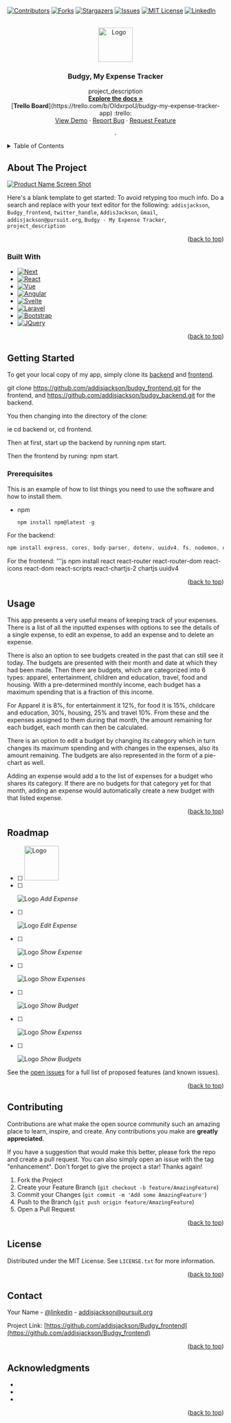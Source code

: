 
<a name="readme-top"></a>

[![Contributors][contributors-shield]][contributors-url]
[![Forks][forks-shield]][forks-url]
[![Stargazers][stars-shield]][stars-url]
[![Issues][issues-shield]][issues-url]
[![MIT License][license-shield]][license-url]
[![LinkedIn][linkedin-shield]][linkedin-url]



<!-- PROJECT LOGO -->
<br />
<div align="center">
  <a href="https://github.com/addisjackson/Budgy-frontend">
    <img src="/images/460x0w.webp" alt="Logo" width="80" height="80">
  </a>

<h3 align="center">Budgy, My Expense Tracker</h3>

  <p align="center">
    project_description 
    <br />
    <a href="https://github.com/addisjackson/Budgy-frontend"><strong>Explore the docs »</strong></a>
    <br />
   [<strong>Trello Board</strong>](https://trello.com/b/OIdxrpoU/budgy-my-expense-tracker-app) :trello:
    <br />
    <a href="https://github.com/addisjackson/Budgy_frontend">View Demo</a>
    ·
    <a href="https://github.com/addisjackson/Budgy_frontend/issues/new?labels=bug&template=bug-report---.md">Report Bug</a>
    ·
    <a href="https://github.com/addisjackson/Budgy_frontend/issues/new?labels=enhancement&template=feature-request---.md">Request Feature</a>

    .
  </p>
</div>



<!-- TABLE OF CONTENTS -->
<details>
  <summary>Table of Contents</summary>
  <ol>
    <li>
      <a href="#about-the-project">About The Project</a>
      <ul>
        <li><a href="#built-with">Built With</a></li>
      </ul>
    </li>
    <li>
      <a href="#getting-started">Getting Started</a>
      <ul>
        <li><a href="#prerequisites">Prerequisites</a></li>
        <li><a href="#installation">Installation</a></li>
      </ul>
    </li>
    <li><a href="#usage">Usage</a></li>
    <li><a href="#roadmap">Roadmap</a></li>
    <li><a href="#contributing">Contributing</a></li>
    <li><a href="#license">License</a></li>
    <li><a href="#contact">Contact</a></li>
    <li><a href="#acknowledgments">Acknowledgments</a></li>
  </ol>
</details>



<!-- ABOUT THE PROJECT -->
## About The Project

[![Product Name Screen Shot][product-screenshot]](https://example.com)

Here's a blank template to get started: To avoid retyping too much info. Do a search and replace with your text editor for the following: `addisjackson`, `Budgy_frontend`, `twitter_handle`, `AddisJackson`, `Gmail`, `addisjackson@pursuit.org`, `Budgy - My Expense Tracker`, `project_description`

<p align="right">(<a href="#readme-top">back to top</a>)</p>



### Built With

* [![Next][Next.js]][Next-url]
* [![React][React.js]][React-url]
* [![Vue][Vue.js]][Vue-url]
* [![Angular][Angular.io]][Angular-url]
* [![Svelte][Svelte.dev]][Svelte-url]
* [![Laravel][Laravel.com]][Laravel-url]
* [![Bootstrap][Bootstrap.com]][Bootstrap-url]
* [![JQuery][JQuery.com]][JQuery-url]

<p align="right">(<a href="#readme-top">back to top</a>)</p>



<!-- GETTING STARTED -->
## Getting Started

To get your local copy of my app, simply clone its [backend](https://github.com/addisjackson/budgy_backend) and [frontend](https://github.com/addisjackson/budgy_frontend). 

git clone https://github.com/addisjackson/budgy_frontend.git for the frontend, and https://github.com/addisjackson/budgy_backend.git for the backend.

You then changing into the directory of the clone:

  ie cd backend or,
      cd frontend.

Then at first, start up the backend by running 
      npm start.

Then the frontend by runing:
      npm start.

### Prerequisites

This is an example of how to list things you need to use the software and how to install them.
* npm
  ```js
  npm install npm@latest -g
  ```
For the backend: 
  ```js
  npm install express, cores, body-parser, dotenv, uuidv4, fs, nodemon, db, pg, pg-promise
  ```
For the frontend:
  '''js
  npm install react react-router react-router-dom react-icons react-dom react-scripts react-chartjs-2 chartjs uuidv4

<p align="right">(<a href="#readme-top">back to top</a>)</p>



<!-- USAGE EXAMPLES -->
## Usage

This app presents a very useful means of keeping track of your expenses. There is a list of all the inputted expenses with options to see the details of a single expense, to edit an expense, to add an expense and to delete an expense. 

There is also an option to see budgets created in the past that can still see it today. The budgets are presented with their month and date at which they had been made. Then there are budgets, which are categorized into 6 types: apparel, entertainment, children and education, travel, food and housing. With a pre-determined monthly income, each budget has a maximum spending that is a fraction of this income.

For Apparel it is 8%, for entertainment it 12%, for food it is 15%, childcare and education, 30%, housing, 25% and travel 10%. From these and the expenses assigned to them during that month, the amount remaining for each budget, each month can then be calculated. 

There is an option to edit a budget by changing its category which in turn changes its maximum spending and with changes in the expenses, also its amount remaining. The budgets are also represented in the form of a pie-chart as well.

Adding an expense would add a to the list of expenses for a budget who shares its category. If there are no budgets for that category yet for that month, adding an expense would automatically create a new budget with that listed expense.

<p align="right">(<a href="#readme-top">back to top</a>)</p>



<!-- ROADMAP -->
## Roadmap

- [ ] <a href="https://github.com/addisjackson/Budgy-frontend">
    <img src="/images//460x0w.webp" alt="Logo" width="80" height="80">
  </a>
- [ ] <p class="AddExpense">
  <img src="/images/AddExpense.png" alt="Logo" title="Logo title">
  <em>Add Expense</em>
</p>

- [ ] <p class="EditExpense">
  <img src="/images/EditExpense.png" alt="Logo" title="Logo title">
  <em>Edit Expense</em>
</p>

- [ ] <p class="Expense">
  <img src="/images/Expense.png" alt="Logo" title="Logo title">
  <em>Show Expense</em>
</p>

- [ ] <p class="Expenses">
  <img src="/images/Expenses.png" alt="Logo" title="Logo title">
  <em>Show Expenses</em>
</p>

- [ ] <p class="Budget">
  <img src="/images/Budget.png" alt="Logo" title="Logo title">
  <em>Show Budget</em>
</p>

- [ ] <p class="Expenses">
  <img src="/images/Expenses.png" alt="Logo" title="Logo title">
  <em>Show Expenss</em>
</p>

- [ ] <p class="Show Budgets">
  <img src="/images/Budgets.png" alt="Logo" title="Logo title">
  <em>Show Budgets</em>
</p>




See the [open issues](https://github.com/addisjackson/Budgy_frontend/issues) for a full list of proposed features (and known issues).

<p align="right">(<a href="#readme-top">back to top</a>)</p>



<!-- CONTRIBUTING -->
## Contributing

Contributions are what make the open source community such an amazing place to learn, inspire, and create. Any contributions you make are **greatly appreciated**.

If you have a suggestion that would make this better, please fork the repo and create a pull request. You can also simply open an issue with the tag "enhancement".
Don't forget to give the project a star! Thanks again!

1. Fork the Project
2. Create your Feature Branch (`git checkout -b feature/AmazingFeature`)
3. Commit your Changes (`git commit -m 'Add some AmazingFeature'`)
4. Push to the Branch (`git push origin feature/AmazingFeature`)
5. Open a Pull Request

<p align="right">(<a href="#readme-top">back to top</a>)</p>



<!-- LICENSE -->
## License

Distributed under the MIT License. See `LICENSE.txt` for more information.

<p align="right">(<a href="#readme-top">back to top</a>)</p>



<!-- CONTACT -->
## Contact

Your Name - [@linkedin](https://www.linkedin.com/in/addisjackson) - addisjackson@pursuit.org

Project Link: [https://github.com/addisjackson/Budgy_frontend](https://github.com/addisjackson/Budgy_frontend)

<p align="right">(<a href="#readme-top">back to top</a>)</p>



<!-- ACKNOWLEDGMENTS -->
## Acknowledgments

* []()
* []()
* []()

<p align="right">(<a href="#readme-top">back to top</a>)</p>



<!-- MARKDOWN LINKS & IMAGES -->
<!-- https://www.markdownguide.org/basic-syntax/#reference-style-links -->
[contributors-shield]: https://img.shields.io/github/contributors/addisjackson/Budgy_frontend.svg?style=for-the-badge
[contributors-url]: https://github.com/addisjackson/Budgy_frontend/graphs/contributors
[forks-shield]: https://img.shields.io/github/forks/addisjackson/Budgy_frontend.svg?style=for-the-badge
[forks-url]: https://github.com/addisjackson/Budgy_frontend/network/members
[stars-shield]: https://img.shields.io/github/stars/addisjackson/Budgy_frontend.svg?style=for-the-badge
[stars-url]: https://github.com/addisjackson/Budgy_frontend/stargazers
[issues-shield]: https://img.shields.io/github/issues/addisjackson/Budgy_frontend.svg?style=for-the-badge
[issues-url]: https://github.com/addisjackson/Budgy_frontend/issues
[license-shield]: https://img.shields.io/github/license/addisjackson/Budgy_frontend.svg?style=for-the-badge
[license-url]: https://github.com/addisjackson/Budgy_frontend/blob/master/LICENSE.txt
[linkedin-shield]: https://img.shields.io/badge/-LinkedIn-black.svg?style=for-the-badge&logo=linkedin&colorB=555
[linkedin-url]: https://linkedin.com/in/AddisJackson
[product-screenshot]: images/screenshot.png
[Next.js]: https://img.shields.io/badge/next.js-000000?style=for-the-badge&logo=nextdotjs&logoColor=white
[Next-url]: https://nextjs.org/
[React.js]: https://img.shields.io/badge/React-20232A?style=for-the-badge&logo=react&logoColor=61DAFB
[React-url]: https://reactjs.org/
[Vue.js]: https://img.shields.io/badge/Vue.js-35495E?style=for-the-badge&logo=vuedotjs&logoColor=4FC08D
[Vue-url]: https://vuejs.org/
[Angular.io]: https://img.shields.io/badge/Angular-DD0031?style=for-the-badge&logo=angular&logoColor=white
[Angular-url]: https://angular.io/
[Svelte.dev]: https://img.shields.io/badge/Svelte-4A4A55?style=for-the-badge&logo=svelte&logoColor=FF3E00
[Svelte-url]: https://svelte.dev/
[Laravel.com]: https://img.shields.io/badge/Laravel-FF2D20?style=for-the-badge&logo=laravel&logoColor=white
[Laravel-url]: https://laravel.com
[Bootstrap.com]: https://img.shields.io/badge/Bootstrap-563D7C?style=for-the-badge&logo=bootstrap&logoColor=white
[Bootstrap-url]: https://getbootstrap.com
[JQuery.com]: https://img.shields.io/badge/jQuery-0769AD?style=for-the-badge&logo=jquery&logoColor=white
[JQuery-url]: https://jquery.com 
